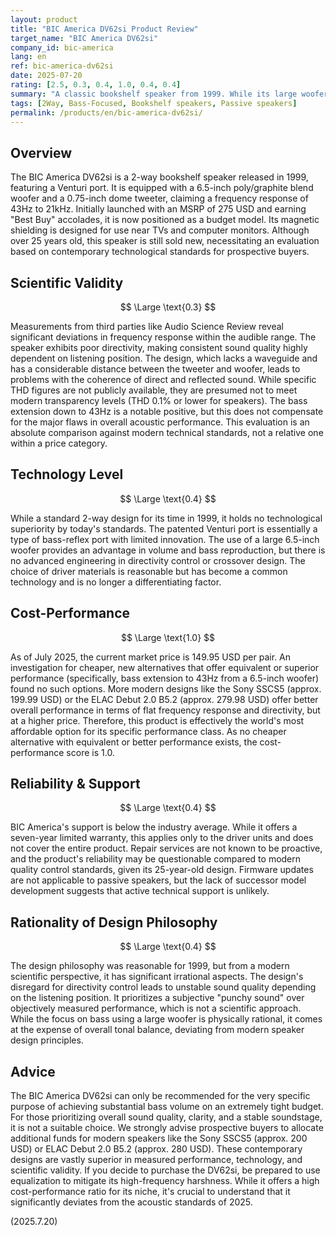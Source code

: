 ```yaml
---
layout: product
title: "BIC America DV62si Product Review"
target_name: "BIC America DV62si"
company_id: bic-america
lang: en
ref: bic-america-dv62si
date: 2025-07-20
rating: [2.5, 0.3, 0.4, 1.0, 0.4, 0.4]
summary: "A classic bookshelf speaker from 1999. While its large woofer offers notable bass, its overall measured performance and directivity are poor by modern standards. However, it is the cheapest option in its specific performance class, resulting in a high cost-performance score."
tags: [2Way, Bass-Focused, Bookshelf speakers, Passive speakers]
permalink: /products/en/bic-america-dv62si/
---
```

## Overview

The BIC America DV62si is a 2-way bookshelf speaker released in 1999, featuring a Venturi port. It is equipped with a 6.5-inch poly/graphite blend woofer and a 0.75-inch dome tweeter, claiming a frequency response of 43Hz to 21kHz. Initially launched with an MSRP of 275 USD and earning "Best Buy" accolades, it is now positioned as a budget model. Its magnetic shielding is designed for use near TVs and computer monitors. Although over 25 years old, this speaker is still sold new, necessitating an evaluation based on contemporary technological standards for prospective buyers.

## Scientific Validity

$$ \Large \text{0.3} $$

Measurements from third parties like Audio Science Review reveal significant deviations in frequency response within the audible range. The speaker exhibits poor directivity, making consistent sound quality highly dependent on listening position. The design, which lacks a waveguide and has a considerable distance between the tweeter and woofer, leads to problems with the coherence of direct and reflected sound. While specific THD figures are not publicly available, they are presumed not to meet modern transparency levels (THD 0.1% or lower for speakers). The bass extension down to 43Hz is a notable positive, but this does not compensate for the major flaws in overall acoustic performance. This evaluation is an absolute comparison against modern technical standards, not a relative one within a price category.

## Technology Level

$$ \Large \text{0.4} $$

While a standard 2-way design for its time in 1999, it holds no technological superiority by today's standards. The patented Venturi port is essentially a type of bass-reflex port with limited innovation. The use of a large 6.5-inch woofer provides an advantage in volume and bass reproduction, but there is no advanced engineering in directivity control or crossover design. The choice of driver materials is reasonable but has become a common technology and is no longer a differentiating factor.

## Cost-Performance

$$ \Large \text{1.0} $$

As of July 2025, the current market price is 149.95 USD per pair. An investigation for cheaper, new alternatives that offer equivalent or superior performance (specifically, bass extension to 43Hz from a 6.5-inch woofer) found no such options. More modern designs like the Sony SSCS5 (approx. 199.99 USD) or the ELAC Debut 2.0 B5.2 (approx. 279.98 USD) offer better overall performance in terms of flat frequency response and directivity, but at a higher price. Therefore, this product is effectively the world's most affordable option for its specific performance class. As no cheaper alternative with equivalent or better performance exists, the cost-performance score is 1.0.

## Reliability & Support

$$ \Large \text{0.4} $$

BIC America's support is below the industry average. While it offers a seven-year limited warranty, this applies only to the driver units and does not cover the entire product. Repair services are not known to be proactive, and the product's reliability may be questionable compared to modern quality control standards, given its 25-year-old design. Firmware updates are not applicable to passive speakers, but the lack of successor model development suggests that active technical support is unlikely.

## Rationality of Design Philosophy

$$ \Large \text{0.4} $$

The design philosophy was reasonable for 1999, but from a modern scientific perspective, it has significant irrational aspects. The design's disregard for directivity control leads to unstable sound quality depending on the listening position. It prioritizes a subjective "punchy sound" over objectively measured performance, which is not a scientific approach. While the focus on bass using a large woofer is physically rational, it comes at the expense of overall tonal balance, deviating from modern speaker design principles.

## Advice

The BIC America DV62si can only be recommended for the very specific purpose of achieving substantial bass volume on an extremely tight budget. For those prioritizing overall sound quality, clarity, and a stable soundstage, it is not a suitable choice. We strongly advise prospective buyers to allocate additional funds for modern speakers like the Sony SSCS5 (approx. 200 USD) or ELAC Debut 2.0 B5.2 (approx. 280 USD). These contemporary designs are vastly superior in measured performance, technology, and scientific validity. If you decide to purchase the DV62si, be prepared to use equalization to mitigate its high-frequency harshness. While it offers a high cost-performance ratio for its niche, it's crucial to understand that it significantly deviates from the acoustic standards of 2025.

(2025.7.20)
